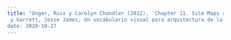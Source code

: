 ```yaml
---
title: "Unger, Russ y Carolyn Chandler (2012). `Chapter 11. Site Maps and Task Flows´ en A Project Guide to UX Design,págs. 219-236
 y Garrett, Jesse James, Un vocabulario visual para arquitectura de la información y diseño de la interacción 
date: 2020-10-27 
--- 
```


